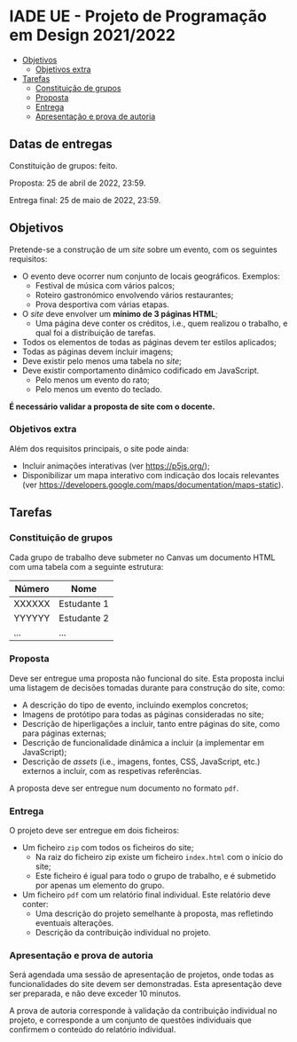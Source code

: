 # IADE UE - Projeto de Programação em Design 2021/2022<!-- omit in toc -->

- [Objetivos](#objetivos)
  - [Objetivos extra](#objetivos-extra)
- [Tarefas](#tarefas)
  - [Constituição de grupos](#constituição-de-grupos)
  - [Proposta](#proposta)
  - [Entrega](#entrega)
  - [Apresentação e prova de autoria](#apresentação-e-prova-de-autoria)

## Datas de entregas <!-- omit in toc -->

Constituição de grupos: feito.

Proposta: 25 de abril de 2022, 23:59.

Entrega final: 25 de maio de 2022, 23:59.

## Objetivos

Pretende-se a construção de um *site* sobre um evento, com os seguintes requisitos:

- O evento deve ocorrer num conjunto de locais geográficos. Exemplos:
  - Festival de música com vários palcos;
  - Roteiro gastronómico envolvendo vários restaurantes;
  - Prova desportiva com várias etapas.
- O *site* deve envolver um **mínimo de 3 páginas HTML**;
  - Uma página deve conter os créditos, i.e., quem realizou o trabalho, e qual foi a distribuição de tarefas.
- Todos os elementos de todas as páginas devem ter estilos aplicados;
- Todas as páginas devem incluir imagens;
- Deve existir pelo menos uma tabela no *site*;
- Deve existir comportamento dinâmico codificado em JavaScript.
  - Pelo menos um evento do rato;
  - Pelo menos um evento do teclado.

**É necessário validar a proposta de site com o docente.**

### Objetivos extra

Além dos requisitos principais, o site pode ainda:

- Incluir animações interativas (ver <https://p5js.org/>);
- Disponibilizar um mapa interativo com indicação dos locais relevantes (ver <https://developers.google.com/maps/documentation/maps-static>).

## Tarefas

### Constituição de grupos

Cada grupo de trabalho deve submeter no Canvas um documento HTML com uma tabela com a seguinte estrutura:

| Número | Nome        |
| ------ | ----------- |
| XXXXXX | Estudante 1 |
| YYYYYY | Estudante 2 |
| ...    | ...         |

### Proposta

Deve ser entregue uma proposta não funcional do site. Esta proposta inclui uma listagem de decisões tomadas durante para construção do site, como:

- A descrição do tipo de evento, incluindo exemplos concretos;
- Imagens de protótipo para todas as páginas consideradas no site;
- Descrição de hiperligações a incluir, tanto entre páginas do site, como para páginas externas;
- Descrição de funcionalidade dinâmica a incluir (a implementar em JavaScript);
- Descrição de *assets* (i.e., imagens, fontes, CSS, JavaScript, etc.) externos a incluir, com as respetivas referências.

A proposta deve ser entregue num documento no formato `pdf`.

### Entrega

O projeto deve ser entregue em dois ficheiros:

- Um ficheiro `zip` com todos os ficheiros do site;
  - Na raiz do ficheiro zip existe um ficheiro `index.html` com o início do site;
  - Este ficheiro é igual para todo o grupo de trabalho, e é submetido por apenas um elemento do grupo.
- Um ficheiro `pdf` com um relatório final individual. Este relatório deve conter:
  - Uma descrição do projeto semelhante à proposta, mas refletindo eventuais alterações.
  - Descrição da contribuição individual no projeto.

### Apresentação e prova de autoria

Será agendada uma sessão de apresentação de projetos, onde todas as funcionalidades do site devem ser demonstradas. Esta apresentação deve ser preparada, e não deve exceder 10 minutos.

A prova de autoria corresponde à validação da contribuição individual no projeto, e corresponde a um conjunto de questões individuais que confirmem o conteúdo do relatório individual.
